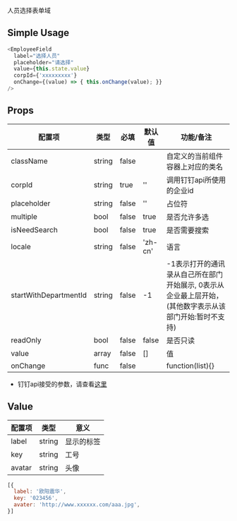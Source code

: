 

人员选择表单域


## Simple Usage

```js
<EmployeeField
  label="选择人员"
  placeholder="请选择"
  value={this.state.value}
  corpId={'xxxxxxxxx'}
  onChange={(value) => { this.onChange(value); }}
/>
```

## Props

| 配置项        | 类型        | 必填    | 默认值  | 功能/备注                      |
| ---------- | --------- | ----- | ---- | -------------------------- |
| className  | string    | false |   | 自定义的当前组件容器上对应的类名               |
| corpId | string    | true | ''  | 调用钉钉api所使用的企业id                     |
| placeholder     | string      | false | '' | 占位符                 |
| multiple     | bool      | false |   true   | 是否允许多选 |
| isNeedSearch     | bool      | false |   true   | 是否需要搜索 |
| locale     | string      | false |   'zh-cn'   | 语言 |
| startWithDepartmentId     | string      | false |    -1  | -1表示打开的通讯录从自己所在部门开始展示, 0表示从企业最上层开始，(其他数字表示从该部门开始:暂时不支持) |
| readOnly     | bool      | false |   false   | 是否只读 |
| value     | array      | false |   []   | 值 |
| onChange     | func      | false |      | function(list){} |

- 钉钉api接受的参数，请查看[这里](https://open-doc.dingtalk.com/docs/doc.htm?spm=a219a.7629140.0.0.Du9ebD&treeId=171&articleId=104926&docType=1)

## Value 

| 配置项        | 类型        |意义        |
| ---------- | --------- | --------- |
| label  | string  | 显示的标签 |
| key | string  | 工号 |
| avatar | string | 头像 |

```js
[{
  label: '欧阳震华',
  key: '023456',
  avater: 'http://www.xxxxxx.com/aaa.jpg',
}]
```

